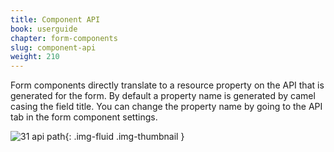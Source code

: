 ```yaml
---
title: Component API
book: userguide
chapter: form-components
slug: component-api
weight: 210
---
```

Form components directly translate to a resource property on the API that is generated for the form. By default a property name is generated by camel casing the field title. You can change the property name by going to the API tab in the form component settings.

![31 api path](https://cloud.githubusercontent.com/assets/13321142/13097241/3053c5b0-d4e5-11e5-963e-8323f1e2db81.png){: .img-fluid .img-thumbnail }
